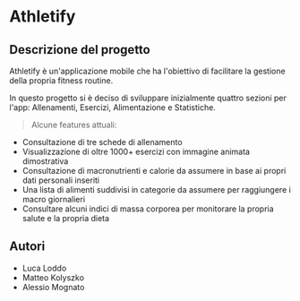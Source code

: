 # Athletify
## Descrizione del progetto

Athletify è un'applicazione mobile che ha l'obiettivo di facilitare la gestione della propria fitness routine.

In questo progetto si è deciso di sviluppare inizialmente quattro sezioni per l'app: Allenamenti, Esercizi, Alimentazione e Statistiche.

> Alcune features attuali:

- Consultazione di tre schede di allenamento
- Visualizzazione di oltre 1000+ esercizi con immagine animata dimostrativa
- Consultazione di macronutrienti e calorie da assumere in base ai propri dati personali inseriti
- Una lista di alimenti suddivisi in categorie da assumere per raggiungere i macro giornalieri
- Consultare alcuni indici di massa corporea per monitorare la propria salute e la propria dieta

## Autori

* Luca Loddo
* Matteo Kolyszko
* Alessio Mognato
